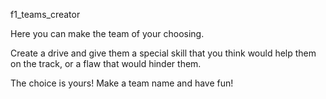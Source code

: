 f1_teams_creator

Here you can make the team of your choosing.

Create a drive and give them a special skill that you think would help them on the track, or a flaw that would hinder them.

The choice is yours! Make a team name and have fun!
